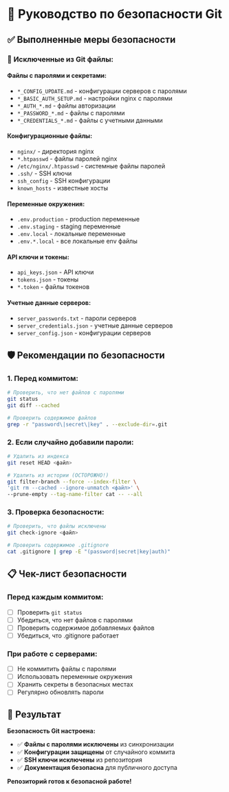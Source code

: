 # 🔐 Руководство по безопасности Git

## ✅ Выполненные меры безопасности

### 🚫 **Исключенные из Git файлы:**

#### **Файлы с паролями и секретами:**
- `*_CONFIG_UPDATE.md` - конфигурации серверов с паролями
- `*_BASIC_AUTH_SETUP.md` - настройки nginx с паролями
- `*_AUTH_*.md` - файлы авторизации
- `*_PASSWORD_*.md` - файлы с паролями
- `*_CREDENTIALS_*.md` - файлы с учетными данными

#### **Конфигурационные файлы:**
- `nginx/` - директория nginx
- `*.htpasswd` - файлы паролей nginx
- `/etc/nginx/.htpasswd` - системные файлы паролей
- `.ssh/` - SSH ключи
- `ssh_config` - SSH конфигурации
- `known_hosts` - известные хосты

#### **Переменные окружения:**
- `.env.production` - production переменные
- `.env.staging` - staging переменные
- `.env.local` - локальные переменные
- `.env.*.local` - все локальные env файлы

#### **API ключи и токены:**
- `api_keys.json` - API ключи
- `tokens.json` - токены
- `*.token` - файлы токенов

#### **Учетные данные серверов:**
- `server_passwords.txt` - пароли серверов
- `server_credentials.json` - учетные данные серверов
- `server_config.json` - конфигурации серверов

## 🛡️ **Рекомендации по безопасности**

### **1. Перед коммитом:**
```bash
# Проверить, что нет файлов с паролями
git status
git diff --cached

# Проверить содержимое файлов
grep -r "password\|secret\|key" . --exclude-dir=.git
```

### **2. Если случайно добавили пароли:**
```bash
# Удалить из индекса
git reset HEAD <файл>

# Удалить из истории (ОСТОРОЖНО!)
git filter-branch --force --index-filter \
'git rm --cached --ignore-unmatch <файл>' \
--prune-empty --tag-name-filter cat -- --all
```

### **3. Проверка безопасности:**
```bash
# Проверить, что файлы исключены
git check-ignore <файл>

# Проверить содержимое .gitignore
cat .gitignore | grep -E "(password|secret|key|auth)"
```

## 📋 **Чек-лист безопасности**

### **Перед каждым коммитом:**
- [ ] Проверить `git status`
- [ ] Убедиться, что нет файлов с паролями
- [ ] Проверить содержимое добавляемых файлов
- [ ] Убедиться, что .gitignore работает

### **При работе с серверами:**
- [ ] Не коммитить файлы с паролями
- [ ] Использовать переменные окружения
- [ ] Хранить секреты в безопасных местах
- [ ] Регулярно обновлять пароли

## 🎯 **Результат**

**Безопасность Git настроена:**
- ✅ **Файлы с паролями исключены** из синхронизации
- ✅ **Конфигурации защищены** от случайного коммита
- ✅ **SSH ключи исключены** из репозитория
- ✅ **Документация безопасна** для публичного доступа

**Репозиторий готов к безопасной работе!**

